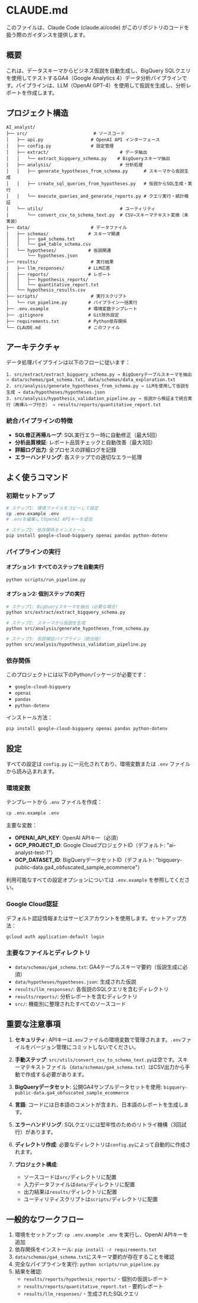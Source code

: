# CLAUDE.md

このファイルは、Claude Code (claude.ai/code) がこのリポジトリのコードを扱う際のガイダンスを提供します。

## 概要

これは、データスキーマからビジネス仮説を自動生成し、BigQuery SQLクエリを使用してテストするGA4（Google Analytics 4）データ分析パイプラインです。パイプラインは、LLM（OpenAI GPT-4）を使用して仮説を生成し、分析レポートを作成します。

## プロジェクト構造

```
AI_analyst/
├── src/                         # ソースコード
│   ├── api.py                  # OpenAI API インターフェース
│   ├── config.py               # 設定管理
│   ├── extract/                           # データ抽出
│   │   └── extract_bigquery_schema.py    # BigQueryスキーマ抽出
│   ├── analysis/                          # 分析処理
│   │   ├── generate_hypotheses_from_schema.py      # スキーマから仮説生成
│   │   ├── create_sql_queries_from_hypotheses.py   # 仮説からSQL生成・実行
│   │   └── execute_queries_and_generate_reports.py # クエリ実行・統計検証
│   └── utils/                             # ユーティリティ
│       └── convert_csv_to_schema_text.py  # CSV→スキーマテキスト変換（未実装）
├── data/                       # データファイル
│   ├── schemas/               # スキーマ関連
│   │   ├── ga4_schema.txt
│   │   └── ga4_table_schema.csv
│   └── hypotheses/            # 仮説関連
│       └── hypotheses.json
├── results/                    # 実行結果
│   ├── llm_responses/         # LLM応答
│   ├── reports/               # レポート
│   │   ├── hypothesis_reports/
│   │   └── quantitative_report.txt
│   └── hypothesis_results.csv
├── scripts/                    # 実行スクリプト
│   └── run_pipeline.py        # パイプライン一括実行
├── .env.example               # 環境変数テンプレート
├── .gitignore                 # Git除外設定
├── requirements.txt           # Python依存関係
└── CLAUDE.md                  # このファイル
```

## アーキテクチャ

データ処理パイプラインは以下のフローに従います：

```
1. src/extract/extract_bigquery_schema.py → BigQueryテーブルスキーマを抽出 → data/schemas/ga4_schema.txt, data/schemas/data_exploration.txt
2. src/analysis/generate_hypotheses_from_schema.py → LLMを使用して仮説を生成 → data/hypotheses/hypotheses.json
3. src/analysis/hypothesis_validation_pipeline.py → 仮説から検証まで統合実行（再帰ループ付き） → results/reports/quantitative_report.txt
```

### 統合パイプラインの特徴

- **SQL修正再帰ループ**: SQL実行エラー時に自動修正（最大5回）
- **分析品質検証**: レポート品質チェックと自動改善（最大3回）
- **詳細ログ出力**: 全プロセスの詳細ログを記録
- **エラーハンドリング**: 各ステップでの適切なエラー処理

## よく使うコマンド

### 初期セットアップ

```bash
# ステップ1: 環境ファイルをコピーして設定
cp .env.example .env
# .envを編集してOpenAI APIキーを追加

# ステップ2: 依存関係をインストール
pip install google-cloud-bigquery openai pandas python-dotenv
```

### パイプラインの実行

#### オプション1: すべてのステップを自動実行
```bash
python scripts/run_pipeline.py
```

#### オプション2: 個別ステップの実行
```bash
# ステップ1: BigQueryスキーマを抽出（必要な場合）
python src/extract/extract_bigquery_schema.py

# ステップ2: スキーマから仮説を生成
python src/analysis/generate_hypotheses_from_schema.py

# ステップ3: 仮説検証パイプライン（統合版）
python src/analysis/hypothesis_validation_pipeline.py
```

### 依存関係

このプロジェクトには以下のPythonパッケージが必要です：
- `google-cloud-bigquery`
- `openai`
- `pandas`
- `python-dotenv`

インストール方法：
```bash
pip install google-cloud-bigquery openai pandas python-dotenv
```

## 設定

すべての設定は `config.py` に一元化されており、環境変数または `.env` ファイルから読み込まれます。

### 環境変数

テンプレートから `.env` ファイルを作成：
```bash
cp .env.example .env
```

主要な変数：
- **OPENAI_API_KEY**: OpenAI APIキー（必須）
- **GCP_PROJECT_ID**: Google CloudプロジェクトID（デフォルト: "ai-analyst-test-1"）
- **GCP_DATASET_ID**: BigQueryデータセットID（デフォルト: "bigquery-public-data.ga4_obfuscated_sample_ecommerce"）

利用可能なすべての設定オプションについては `.env.example` を参照してください。

### Google Cloud認証
デフォルト認証情報またはサービスアカウントを使用します。セットアップ方法：
```bash
gcloud auth application-default login
```

### 主要なファイルとディレクトリ
- `data/schemas/ga4_schema.txt`: GA4テーブルスキーマ要約（仮説生成に必須）
- `data/hypotheses/hypotheses.json`: 生成された仮説
- `results/llm_responses/`: 各仮説のSQLクエリを含むディレクトリ
- `results/reports/`: 分析レポートを含むディレクトリ
- `src/`: 機能別に整理されたすべてのソースコード

## 重要な注意事項

1. **セキュリティ**: APIキーは`.env`ファイルの環境変数で管理されます。`.env`ファイルをバージョン管理にコミットしないでください。

2. **手動ステップ**: `src/utils/convert_csv_to_schema_text.py`は空です。スキーマテキストファイル（`data/schemas/ga4_schema.txt`）はCSV出力から手動で作成する必要があります。

3. **BigQueryデータセット**: 公開GA4サンプルデータセットを使用: `bigquery-public-data.ga4_obfuscated_sample_ecommerce`

4. **言語**: コードには日本語のコメントが含まれ、日本語のレポートを生成します。

5. **エラーハンドリング**: SQLクエリには堅牢性のためのリトライ機構（3回試行）があります。

6. **ディレクトリ作成**: 必要なディレクトリは`config.py`によって自動的に作成されます。

7. **プロジェクト構成**: 
   - ソースコードは`src/`ディレクトリに配置
   - 入力データファイルは`data/`ディレクトリに配置
   - 出力結果は`results/`ディレクトリに配置
   - ユーティリティスクリプトは`scripts/`ディレクトリに配置

## 一般的なワークフロー

1. 環境をセットアップ: `cp .env.example .env` を実行し、OpenAI APIキーを追加
2. 依存関係をインストール: `pip install -r requirements.txt`
3. `data/schemas/ga4_schema.txt`にスキーマ要約が存在することを確認
4. 完全なパイプラインを実行: `python scripts/run_pipeline.py`
5. 結果を確認:
   - `results/reports/hypothesis_reports/` - 個別の仮説レポート
   - `results/reports/quantitative_report.txt` - 要約レポート
   - `results/llm_responses/` - 生成されたSQLクエリ